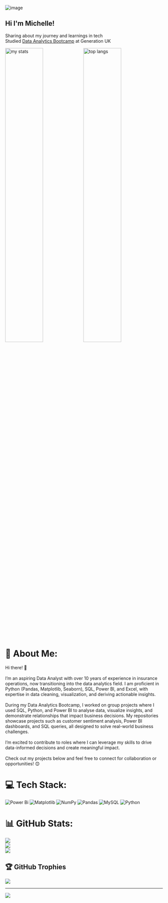 ![image](https://github.com/user-attachments/assets/5f7f6aad-8f64-4651-a5b5-94d774517975)
## Hi I'm Michelle!

Sharing about my journey and learnings in tech<br/>
Studied [Data Analytics Bootcamp](https://uk.generation.org/programs/data-analytics/) at Generation UK <br/>

<img alt="my stats" align="left" width="49%" src="https://github-readme-stats.vercel.app/api?username=MichellePuiKa&show_icons=true&theme=radical"/>

<img alt="top langs" align="left" width="49%" src="https://github-readme-stats.vercel.app/api/top-langs/?username=MichellePuiKa&layout=compact&theme=radical"/>

# 💫 About Me:
Hi there! 👋<br><br>I’m an aspiring Data Analyst with over 10 years of experience in insurance operations, now transitioning into the data analytics field. I am proficient in Python (Pandas, Matplotlib, Seaborn), SQL, Power BI, and Excel, with expertise in data cleaning, visualization, and deriving actionable insights.<br><br>During my Data Analytics Bootcamp, I worked on group projects where I used SQL, Python, and Power BI to analyse data, visualize insights, and demonstrate relationships that impact business decisions. My repositories showcase projects such as customer sentiment analysis, Power BI dashboards, and SQL queries, all designed to solve real-world business challenges.<br><br>I’m excited to contribute to roles where I can leverage my skills to drive data-informed decisions and create meaningful impact.<br><br>Check out my projects below and feel free to connect for collaboration or opportunities! 😊


# 💻 Tech Stack:
![Power Bi](https://img.shields.io/badge/power_bi-F2C811?style=flat-square&logo=powerbi&logoColor=black) ![Matplotlib](https://img.shields.io/badge/Matplotlib-%23ffffff.svg?style=flat-square&logo=Matplotlib&logoColor=black) ![NumPy](https://img.shields.io/badge/numpy-%23013243.svg?style=flat-square&logo=numpy&logoColor=white) ![Pandas](https://img.shields.io/badge/pandas-%23150458.svg?style=flat-square&logo=pandas&logoColor=white) ![MySQL](https://img.shields.io/badge/mysql-4479A1.svg?style=flat-square&logo=mysql&logoColor=white) ![Python](https://img.shields.io/badge/python-3670A0?style=flat-square&logo=python&logoColor=ffdd54)
# 📊 GitHub Stats:
![](https://github-readme-stats.vercel.app/api?username=MichellePuiKa&theme=one_dark_pro&hide_border=false&include_all_commits=false&count_private=false)<br/>
![](https://github-readme-streak-stats.herokuapp.com/?user=MichellePuiKa&theme=one_dark_pro&hide_border=false)<br/>
![](https://github-readme-stats.vercel.app/api/top-langs/?username=MichellePuiKa&theme=one_dark_pro&hide_border=false&include_all_commits=false&count_private=false&layout=compact)

## 🏆 GitHub Trophies
![](https://github-profile-trophy.vercel.app/?username=MichellePuiKa&theme=radical&no-frame=false&no-bg=false&margin-w=4)

---
[![](https://visitcount.itsvg.in/api?id=MichellePuiKa&icon=9&color=13)](https://visitcount.itsvg.in)

<!-- Proudly created with GPRM ( https://gprm.itsvg.in ) -->
